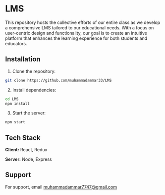 # LMS
This repository hosts the collective efforts of our entire class as we develop a comprehensive LMS tailored to our educational needs. With a focus on user-centric design and functionality, our goal is to create an intuitive platform that enhances the learning experience for both students and educators.

## Installation

1. Clone the repository:
```bash
git clone https://github.com/muhammadammar33/LMS
```

2. Install dependencies:
```bash
cd LMS
npm install
```

3. Start the server:
```bash
npm start
```

## Tech Stack
**Client:** React, Redux

**Server:** Node, Express


## Support

For support, email muhammadammar7747@gmail.com
